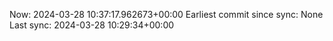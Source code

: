 Now: 2024-03-28 10:37:17.962673+00:00 Earliest commit since sync: None Last sync: 2024-03-28 10:29:34+00:00
